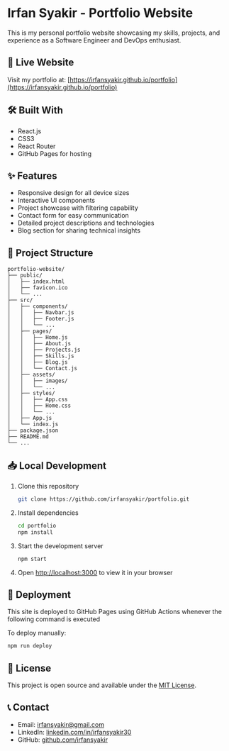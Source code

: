 # Irfan Syakir - Portfolio Website

This is my personal portfolio website showcasing my skills, projects, and experience as a Software Engineer and DevOps enthusiast.

## 🚀 Live Website

Visit my portfolio at: [https://irfansyakir.github.io/portfolio](https://irfansyakir.github.io/portfolio)

## 🛠️ Built With

- React.js
- CSS3
- React Router
- GitHub Pages for hosting

## ✨ Features

- Responsive design for all device sizes
- Interactive UI components
- Project showcase with filtering capability
- Contact form for easy communication
- Detailed project descriptions and technologies
- Blog section for sharing technical insights

## 🧰 Project Structure

```
portfolio-website/
├── public/
│   ├── index.html
│   ├── favicon.ico
│   └── ...
├── src/
│   ├── components/
│   │   ├── Navbar.js
│   │   ├── Footer.js
│   │   └── ...
│   ├── pages/
│   │   ├── Home.js
│   │   ├── About.js
│   │   ├── Projects.js
│   │   ├── Skills.js
│   │   ├── Blog.js
│   │   └── Contact.js
│   ├── assets/
│   │   ├── images/
│   │   └── ...
│   ├── styles/
│   │   ├── App.css
│   │   ├── Home.css
│   │   └── ...
│   ├── App.js
│   └── index.js
├── package.json
├── README.md
└── ...
```

## 📥 Local Development

1. Clone this repository
   ```bash
   git clone https://github.com/irfansyakir/portfolio.git
   ```

2. Install dependencies
   ```bash
   cd portfolio
   npm install
   ```

3. Start the development server
   ```bash
   npm start
   ```

4. Open [http://localhost:3000](http://localhost:3000) to view it in your browser

## 🚢 Deployment

This site is  deployed to GitHub Pages using GitHub Actions whenever the following command is executed

To deploy manually:
```bash
npm run deploy
```

## 📝 License

This project is open source and available under the [MIT License](LICENSE).

## 📞 Contact

- Email: irfansyakir@gmail.com
- LinkedIn: [linkedin.com/in/irfansyakir30](https://linkedin.com/in/irfansyakir30)
- GitHub: [github.com/irfansyakir](https://github.com/irfansyakir)
